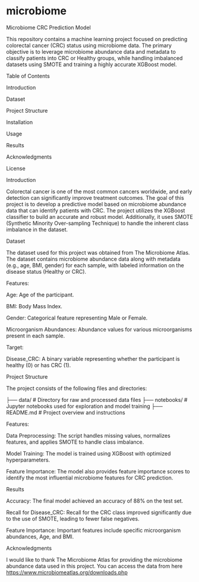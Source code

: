 # microbiome
Microbiome CRC Prediction Model

This repository contains a machine learning project focused on predicting colorectal cancer (CRC) status using microbiome data. The primary objective is to leverage microbiome abundance data and metadata to classify patients into CRC or Healthy groups, while handling imbalanced datasets using SMOTE and training a highly accurate XGBoost model.

Table of Contents

Introduction

Dataset

Project Structure

Installation

Usage

Results

Acknowledgments

License

Introduction

Colorectal cancer is one of the most common cancers worldwide, and early detection can significantly improve treatment outcomes. The goal of this project is to develop a predictive model based on microbiome abundance data that can identify patients with CRC. The project utilizes the XGBoost classifier to build an accurate and robust model. Additionally, it uses SMOTE (Synthetic Minority Over-sampling Technique) to handle the inherent class imbalance in the dataset.

Dataset

The dataset used for this project was obtained from The Microbiome Atlas. The dataset contains microbiome abundance data along with metadata (e.g., age, BMI, gender) for each sample, with labeled information on the disease status (Healthy or CRC).

Features:

Age: Age of the participant.

BMI: Body Mass Index.

Gender: Categorical feature representing Male or Female.

Microorganism Abundances: Abundance values for various microorganisms present in each sample.

Target:

Disease_CRC: A binary variable representing whether the participant is healthy (0) or has CRC (1).

Project Structure

The project consists of the following files and directories:

├── data/                     # Directory for raw and processed data files
├── notebooks/                # Jupyter notebooks used for exploration and model training
├── README.md                 # Project overview and instructions


Features:

Data Preprocessing: The script handles missing values, normalizes features, and applies SMOTE to handle class imbalance.

Model Training: The model is trained using XGBoost with optimized hyperparameters.

Feature Importance: The model also provides feature importance scores to identify the most influential microbiome features for CRC prediction.

Results

Accuracy: The final model achieved an accuracy of 88% on the test set.

Recall for Disease_CRC: Recall for the CRC class improved significantly due to the use of SMOTE, leading to fewer false negatives.

Feature Importance: Important features include specific microorganism abundances, Age, and BMI.

Acknowledgments

I would like to thank The Microbiome Atlas for providing the microbiome abundance data used in this project. You can access the data from here
https://www.microbiomeatlas.org/downloads.php
